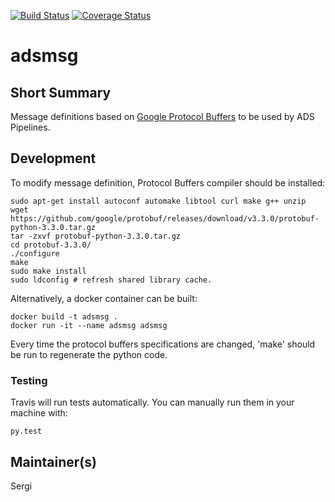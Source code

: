 [![Build Status](https://travis-ci.org/adsabs/adsmsg.svg)](https://travis-ci.org/adsabs/adsmsg)
[![Coverage Status](https://coveralls.io/repos/adsabs/adsmsg/badge.svg)](https://coveralls.io/r/adsabs/adsmsg)

# adsmsg

## Short Summary

Message definitions based on [Google Protocol Buffers](https://developers.google.com/protocol-buffers/) to be used by ADS Pipelines.


## Development

To modify message definition, Protocol Buffers compiler should be installed:

```
sudo apt-get install autoconf automake libtool curl make g++ unzip
wget https://github.com/google/protobuf/releases/download/v3.3.0/protobuf-python-3.3.0.tar.gz
tar -zxvf protobuf-python-3.3.0.tar.gz
cd protobuf-3.3.0/
./configure
make
sudo make install
sudo ldconfig # refresh shared library cache.
```

Alternatively, a docker container can be built:

```
docker build -t adsmsg .
docker run -it --name adsmsg adsmsg
```

Every time the protocol buffers specifications are changed, 'make' should be run to regenerate the python code.

### Testing

Travis will run tests automatically. You can manually run them in your machine with:

```
py.test
```

## Maintainer(s)

Sergi
